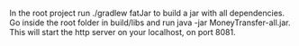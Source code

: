 In the root project run ./gradlew fatJar to build a jar with all dependencies.
Go inside the root folder in build/libs and run java -jar MoneyTransfer-all.jar.
This will start the http server on your localhost, on port 8081.
